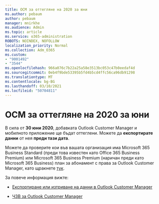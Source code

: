 ```yaml
---
title: OCM за оттегляне на 2020 за юни
ms.author: pebaum
author: pebaum
manager: mnirkhe
ms.audience: Admin
ms.topic: article
ms.service: o365-administration
ROBOTS: NOINDEX, NOFOLLOW
localization_priority: Normal
ms.collection: Adm_O365
ms.custom:
- "9001492"
- "3544"
ms.openlocfilehash: 966a076c7b22a25a58e3513bc053c47b0eedaf4d
ms.sourcegitcommit: 0eb4f9bde53395b5fd4b5cd4ffc56ca96db91298
ms.translationtype: MT
ms.contentlocale: bg-BG
ms.lasthandoff: 03/10/2021
ms.locfileid: "50704811"
---
```

# <a name="ocm-to-be-retired-june-2020"></a>OCM за оттегляне на 2020 за юни


В сила от **30 юни 2020**, добавката Outlook Customer Manager и мобилното приложение ще бъдат оттеглени. Можете да  **експортирате данни**  от нея  **преди тази дата**.  

Можете да проверите кои във вашата организация има Microsoft 365 Business Standard (преди това известен като Office 365 Business Premium) или Microsoft 365 Business Premium (наричан преди като Microsoft 365 Business) план за абонамент с права за Outlook Customer Manager, като щракнете [тук](https://admin.microsoft.com/AdminPortal/Home?ref=/users).

За повече информация вижте:

- [Експортиране или изтриване на данни в Outlook Customer Manager](https://support.office.com/article/1a421cb4-e8de-4b44-bfb8-710b92820439)

- [ЧЗВ за Outlook Customer Manager](https://techcommunity.microsoft.com/t5/outlook-customer-manager/faq-frequently-asked-questions-about-outlook-customer-manager/m-p/29680)
